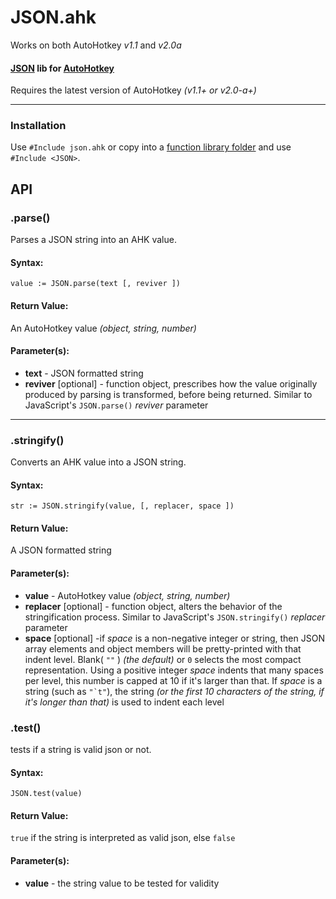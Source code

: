 # JSON.ahk

Works on both AutoHotkey _v1.1_ and _v2.0a_

#### [JSON](http://json.org/) lib for [AutoHotkey](http://ahkscript.org/)

Requires the latest version of AutoHotkey _(v1.1+ or v2.0-a+)_

-----



### Installation
Use `#Include json.ahk` or copy into a [function library folder](http://ahkscript.org/docs/Functions.htm#lib) and use `#Include <JSON>`.


## API
### .parse()
Parses a JSON string into an AHK value.

#### Syntax:
```autohotkey
value := JSON.parse(text [, reviver ])
```

#### Return Value:
An AutoHotkey value _(object, string, number)_

#### Parameter(s):
 * **text** - JSON formatted string
 * **reviver** [optional] - function object, prescribes how the value originally produced by parsing is transformed, before being returned. Similar to JavaScript's `JSON.parse()` _reviver_ parameter

- - -

### .stringify()
Converts an AHK value into a JSON string.

#### Syntax:
```autohotkey
str := JSON.stringify(value, [, replacer, space ])
```

#### Return Value:
A JSON formatted string

#### Parameter(s):
 * **value** - AutoHotkey value _(object, string, number)_
 * **replacer** [optional] - function object, alters the behavior of the stringification process. Similar to JavaScript's `JSON.stringify()` _replacer_ parameter
 * **space** [optional] -if _space_ is a non-negative integer or string, then JSON array elements and object members will be pretty-printed with that indent level. Blank( ``""`` ) _(the default)_ or ``0`` selects the most compact representation. Using a positive integer _space_ indents that many spaces per level, this number is capped at 10 if it's larger than that. If _space_ is a string (such as ``"`t"``), the string _(or the first 10 characters of the string, if it's longer than that)_ is used to indent each level


### .test()
tests if a string is valid json or not.

#### Syntax:
```autohotkey
JSON.test(value)
```

#### Return Value:
`true` if the string is interpreted as valid json, else `false`

#### Parameter(s):
 * **value** - the string value to be tested for validity

